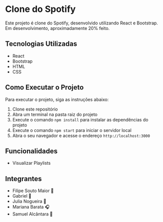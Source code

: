 # Clone do Spotify

Este projeto é clone do Spotify, desenvolvido utilizando React e Bootstrap.
Em desenvolvimento, aproximadamente 20% feito.

## Tecnologias Utilizadas

- React
- Bootstrap
- HTML
- CSS

## Como Executar o Projeto

Para executar o projeto, siga as instruções abaixo:

1. Clone este repositório
2. Abra um terminal na pasta raiz do projeto
3. Execute o comando `npm install` para instalar as dependências do projeto
4. Execute o comando `npm start` para iniciar o servidor local
5. Abra o seu navegador e acesse o endereço `http://localhost:3000`

## Funcionalidades

- Visualizar Playlists

## Integrantes

- Filipe Souto Maior 🎤
- Gabriel 🎸
- Julia Nogueira 🎵
- Mariana Barata 🎧
- Samuel Alcântara 🎹
